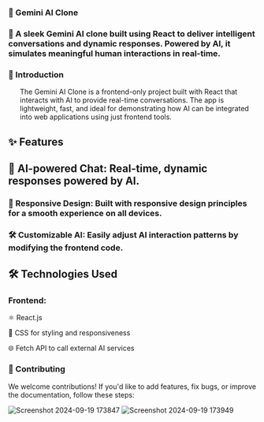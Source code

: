 ### 🌟 Gemini AI Clone

### 🚀 A sleek Gemini AI clone built using React to deliver intelligent conversations and dynamic responses. Powered by AI, it simulates meaningful human interactions in real-time.


### 🧐 Introduction
<ul>

The Gemini AI Clone is a frontend-only project built with React that interacts with AI to provide real-time conversations. The app is lightweight, fast, and ideal for demonstrating how AI can be integrated into web applications using just frontend tools.
  
</ul>

## ✨ Features

## 🎯 AI-powered Chat: Real-time, dynamic responses powered by AI.

### 📱 Responsive Design: Built with responsive design principles for a smooth experience on all devices.


### 🛠️ Customizable AI: Easily adjust AI interaction patterns by modifying the frontend code.


 ## 🛠️ Technologies Used

### Frontend:

⚛️ React.js 

💅 CSS for styling and responsiveness

🌐 Fetch API to call external AI services
### 🤝 Contributing

We welcome contributions! If you'd like to add features, fix bugs, or improve the documentation, follow these steps:

![Screenshot 2024-09-19 173847](https://github.com/user-attachments/assets/4dd1aa8e-4f28-4616-bf96-14b25b737059)
![Screenshot 2024-09-19 173949](https://github.com/user-attachments/assets/1c8a4d94-fbb6-4e55-99a0-d1fda59ef3d9)

